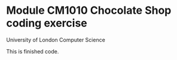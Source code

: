 # Module CM1010 Chocolate Shop coding exercise

University of London Computer Science

This is finished code.
